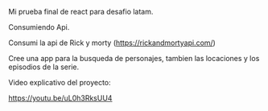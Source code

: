 Mi prueba final de react para desafio latam.

Consumiendo Api.

Consumi la api de Rick y morty (https://rickandmortyapi.com/)

Cree una app para la busqueda de personajes, tambien las locaciones y los episodios de la serie.


Video explicativo del proyecto:

https://youtu.be/uL0h3RksUU4